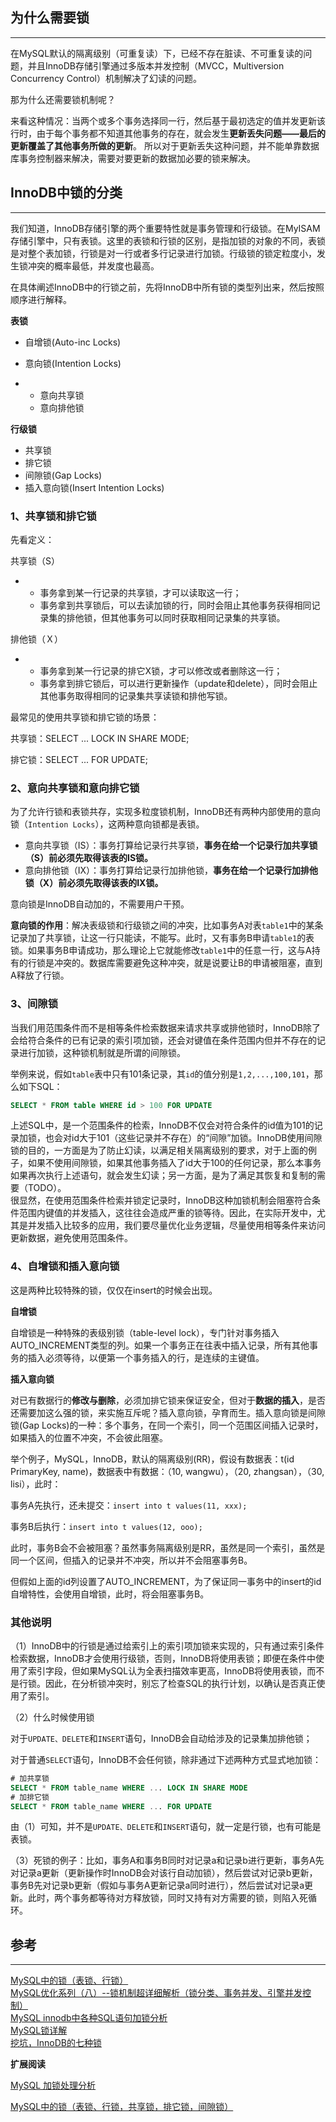 ## 为什么需要锁

---

在MySQL默认的隔离级别（可重复读）下，已经不存在脏读、不可重复读的问题，并且InnoDB存储引擎通过多版本并发控制（MVCC，Multiversion Concurrency Control）机制解决了幻读的问题。

那为什么还需要锁机制呢？

来看这种情况：当两个或多个事务选择同一行，然后基于最初选定的值并发更新该行时，由于每个事务都不知道其他事务的存在，就会发生**更新丢失问题——最后的更新覆盖了其他事务所做的更新**。 所以对于更新丢失这种问题，并不能单靠数据库事务控制器来解决，需要对要更新的数据加必要的锁来解决。

## InnoDB中锁的分类

---

我们知道，InnoDB存储引擎的两个重要特性就是事务管理和行级锁。在MyISAM存储引擎中，只有表锁。这里的表锁和行锁的区别，是指加锁的对象的不同，表锁是对整个表加锁，行锁是对一行或者多行记录进行加锁。行级锁的锁定粒度小，发生锁冲突的概率最低，并发度也最高。

在具体阐述InnoDB中的行锁之前，先将InnoDB中所有锁的类型列出来，然后按照顺序进行解释。

**表锁**

* 自增锁\(Auto-inc Locks\)

* 意向锁\(Intention Locks\)

* * 意向共享锁
  * 意向排他锁

**行级锁**

* 共享锁
* 排它锁
* 间隙锁\(Gap Locks\)
* 插入意向锁\(Insert Intention Locks\)

### 1、共享锁和排它锁

先看定义：

共享锁（S）

* * 事务拿到某一行记录的共享锁，才可以读取这一行；
  * 事务拿到共享锁后，可以去读加锁的行，同时会阻止其他事务获得相同记录集的排他锁，但其他事务可以同时获取相同记录集的共享锁。

排他锁（Ｘ）

* * 事务拿到某一行记录的排它X锁，才可以修改或者删除这一行；
  * 事务拿到排它锁后，可以进行更新操作（update和delete），同时会阻止其他事务取得相同的记录集共享读锁和排他写锁。

最常见的使用共享锁和排它锁的场景：

共享锁：SELECT ... LOCK IN SHARE MODE;

排它锁：SELECT ... FOR UPDATE;

### 2、意向共享锁和意向排它锁

为了允许行锁和表锁共存，实现多粒度锁机制，InnoDB还有两种内部使用的意向锁（`Intention Locks`），这两种意向锁都是表锁。

* 意向共享锁（IS）：事务打算给记录行共享锁，**事务在给一个记录行加共享锁（S）前必须先取得该表的IS锁。**
* 意向排他锁（IX）：事务打算给记录行加排他锁，**事务在给一个记录行加排他锁（X）前必须先取得该表的IX锁。**

意向锁是InnoDB自动加的，不需要用户干预。

**意向锁的作用**：解决表级锁和行级锁之间的冲突，比如事务A对表`table1`中的某条记录加了共享锁，让这一行只能读，不能写。此时，又有事务B申请`table1`的表锁。如果事务B申请成功，那么理论上它就能修改`table1`中的任意一行，这与A持有的行锁是冲突的。数据库需要避免这种冲突，就是说要让B的申请被阻塞，直到A释放了行锁。

### 3、间隙锁

当我们用范围条件而不是相等条件检索数据来请求共享或排他锁时，InnoDB除了会给符合条件的已有记录的索引项加锁，还会对键值在条件范围内但并不存在的记录进行加锁，这种锁机制就是所谓的间隙锁。

举例来说，假如`table`表中只有101条记录，其`id`的值分别是`1,2,...,100,101`，那么如下SQL：

```sql
SELECT * FROM table WHERE id > 100 FOR UPDATE
```

上述SQL中，是一个范围条件的检索，InnoDB不仅会对符合条件的id值为101的记录加锁，也会对id大于101（这些记录并不存在）的“间隙”加锁。InnoDB使用间隙锁的目的，一方面是为了防止幻读，以满足相关隔离级别的要求，对于上面的例子，如果不使用间隙锁，如果其他事务插入了id大于100的任何记录，那么本事务如果再次执行上述语句，就会发生幻读；另一方面，是为了满足其恢复和复制的需要（TODO）。  
很显然，在使用范围条件检索并锁定记录时，InnoDB这种加锁机制会阻塞符合条件范围内键值的并发插入，这往往会造成严重的锁等待。因此，在实际开发中，尤其是并发插入比较多的应用，我们要尽量优化业务逻辑，尽量使用相等条件来访问更新数据，避免使用范围条件。

### 4、自增锁和插入意向锁

这是两种比较特殊的锁，仅仅在insert的时候会出现。

**自增锁**

自增锁是一种特殊的表级别锁（table-level lock），专门针对事务插入AUTO\_INCREMENT类型的列。如果一个事务正在往表中插入记录，所有其他事务的插入必须等待，以便第一个事务插入的行，是连续的主键值。

**插入意向锁**

对已有数据行的**修改与删除**，必须加排它锁来保证安全，但对于**数据的插入**，是否还需要加这么强的锁，来实施互斥呢？插入意向锁，孕育而生。插入意向锁是间隙锁\(Gap Locks\)的一种：多个事务，在同一个索引，同一个范围区间插入记录时，如果插入的位置不冲突，不会彼此阻塞。

举个例子，MySQL，InnoDB，默认的隔离级别\(RR\)，假设有数据表：t\(id PrimaryKey, name\)，数据表中有数据：（10, wangwu），（20, zhangsan），（30, lisi），此时：

事务A先执行，还未提交：`insert into t values(11, xxx);`

事务B后执行：`insert into t values(12, ooo);`

此时，事务B会不会被阻塞？虽然事务隔离级别是RR，虽然是同一个索引，虽然是同一个区间，但插入的记录并不冲突，所以并不会阻塞事务B。

但假如上面的id列设置了AUTO\_INCREMENT，为了保证同一事务中的insert的id自增特性，会使用自增锁，此时，将会阻塞事务B。

### 其他说明

（1）InnoDB中的行锁是通过给索引上的索引项加锁来实现的，只有通过索引条件检索数据，InnoDB才会使用行级锁，否则，InnoDB将使用表锁；即便在条件中使用了索引字段，但如果MySQL认为全表扫描效率更高，InnoDB将使用表锁，而不是行锁。因此，在分析锁冲突时，别忘了检查SQL的执行计划，以确认是否真正使用了索引。

（2）什么时候使用锁

对于`UPDATE、DELETE`和`INSERT`语句，InnoDB会自动给涉及的记录集加排他锁；

对于普通`SELECT`语句，InnoDB不会任何锁，除非通过下述两种方式显式地加锁：

```sql
# 加共享锁
SELECT * FROM table_name WHERE ... LOCK IN SHARE MODE
# 加排它锁
SELECT * FROM table_name WHERE ... FOR UPDATE
```

由（1）可知，并不是`UPDATE、DELETE`和`INSERT`语句，就一定是行锁，也有可能是表锁。

（3）死锁的例子：比如，事务A和事务B同时对记录a和记录b进行更新，事务A先对记录a更新（更新操作时InnoDB会对该行自动加锁），然后尝试对记录b更新，事务B先对记录b更新（假如与事务A更新记录a同时进行），然后尝试对记录a更新。此时，两个事务都等待对方释放锁，同时又持有对方需要的锁，则陷入死循环。

## 参考

---

[MySQL中的锁（表锁、行锁）](http://www.cnblogs.com/chenqionghe/p/4845693.html)  
[MySQL优化系列（八）--锁机制超详细解析（锁分类、事务并发、引擎并发控制）](http://blog.csdn.net/jack__frost/article/details/73347688)  
[MySQL innodb中各种SQL语句加锁分析](http://www.fordba.com/locks-set-by-different-sql-statements-in-innodb.html)  
[MySQL锁详解](http://www.cnblogs.com/luyucheng/p/6297752.html)  
[挖坑，InnoDB的七种锁](https://mp.weixin.qq.com/s/IE31GSDP0Ndjzc8kFj4Ukw)

**扩展阅读**

[MySQL 加锁处理分析](http://hedengcheng.com/?p=771)

[MySQL中的锁（表锁、行锁，共享锁，排它锁，间隙锁）](https://blog.csdn.net/soonfly/article/details/70238902)



